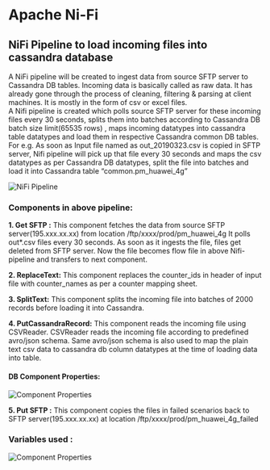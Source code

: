 # Apache Ni-Fi

## NiFi Pipeline to load incoming files into cassandra database
A NiFi pipeline will be created to ingest data from source SFTP server to Cassandra DB tables. Incoming data is basically called as raw data. It has already gone through the process of cleaning, filtering & parsing at client machines. It is mostly in the form of csv or excel files. \
A Nifi pipeline is created which polls source SFTP server for these incoming files every 30 seconds, splits them into batches according to Cassandra DB batch size limit(65535 rows) , maps incoming datatypes into cassandra table datatypes and load them in respective Cassandra common DB tables.
For e.g. As soon as Input file named as out_20190323.csv is copied in SFTP server, Nifi pipeline will pick up that file every 30 seconds and maps the csv datatypes as per Cassandra DB datatypes, split the file into batches and load it into Cassandra table “common.pm_huawei_4g”

![NiFi Pipeline](https://github.com/coderepairer/bigdata/blob/master/images/nifi.PNG?raw=true)

### Components in above pipeline:

**1.	Get SFTP :** This component fetches the data from source SFTP server(195.xxx.xx.xx) from location /ftp/xxxx/prod/pm_huawei_4g
It polls out*.csv files every 30 seconds. As soon as it ingests the file, files get deleted from SFTP server. Now the file becomes flow file in above Nifi-pipeline and transfers to next component.

**2.	ReplaceText:** This component replaces the counter_ids in header of input file with counter_names as per a counter mapping sheet.

**3.	SplitText:** This component splits the incoming file into batches of 2000 records before loading it into Cassandra. 

**4.	PutCassandraRecord:** This component reads the incoming file using CSVReader. CSVReader reads the incoming file according to predefined avro/json schema. Same avro/json schema is also used to map the plain text csv data to  cassandra db column datatypes at the time of loading data into table.
#### DB Component Properties:
![Component Properties](https://github.com/coderepairer/bigdata/blob/master/images/dbproperties.PNG?raw=true)

**5.	Put SFTP :** This component copies the files in failed scenarios back to SFTP server(195.xxx.xx.xx) at location /ftp/xxxx/prod/pm_huawei_4g_failed

### Variables used :
![Component Properties](https://github.com/coderepairer/bigdata/blob/master/images/variables.PNG?raw=true)

